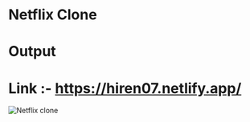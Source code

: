 # Netflix Clone
# Output
# Link :- https://hiren07.netlify.app/
![Netflix clone](https://github.com/hiren851/Netflix-clone/assets/157133989/13e793f7-9888-4477-a41d-6b0af7402576)
